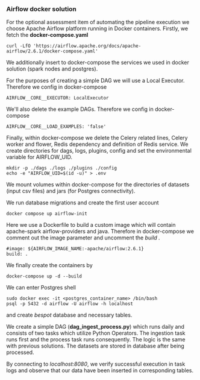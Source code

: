 ### Airflow docker solution

For the optional assessment item of automating the pipeline execution we choose Apache Airflow platform running in Docker containers.
Firstly, we fetch the **docker-compose.yaml**

```
curl -LfO 'https://airflow.apache.org/docs/apache-airflow/2.6.1/docker-compose.yaml'
```

We additionally insert to docker-compose the services we used in docker solution (spark nodes and postgres).

For the purposes of creating a simple DAG we will use a Local Executor. Therefore we config in docker-compose

```
AIRFLOW__CORE__EXECUTOR: LocalExecutor
```

We'll also delete the example DAGs. Therefore we config in docker-compose

```
AIRFLOW__CORE__LOAD_EXAMPLES: 'false'
```

Finally, within docker-compose we delete the Celery related lines, Celery worker and flower, Redis dependency and definition of Redis service. We create directories for dags, logs, plugins, config and set the environmental variable for AIRFLOW_UID.

```
mkdir -p ./dags ./logs ./plugins ./config
echo -e "AIRFLOW_UID=$(id -u)" > .env
```
We mount volumes within docker-compose for the directories of datasets (input csv files) and jars (for Postgres connectivity).

We run database migrations and create the first user account

```
docker compose up airflow-init
```

Here we use a Dockerfile to build a custom image which will contain apache-spark airflow-providers and java. Therefore in docker-compose we comment out the image parameter and uncomment the *build .*

```
#image: ${AIRFLOW_IMAGE_NAME:-apache/airflow:2.6.1}
build: .
```

We finally create the containers by

```
docker-compose up -d --build
```

We can enter Postgres shell

```
sudo docker exec -it <postgres_container_name> /bin/bash
psql -p 5432 -d airflow -U airflow -h localhost
```

and create *bespot* database and necessary tables.

We create a simple DAG (**dag_ingest_process.py**) which runs daily and consists of two tasks which utilize Python Operators. The ingestion task runs first and the process task runs consequently. The logic is the same with previous solutions. The datasets are stored in database after being processed.

By connecting to *localhost:8080*, we verify successful execution in task logs and observe that our data have been inserted in corresponding tables.